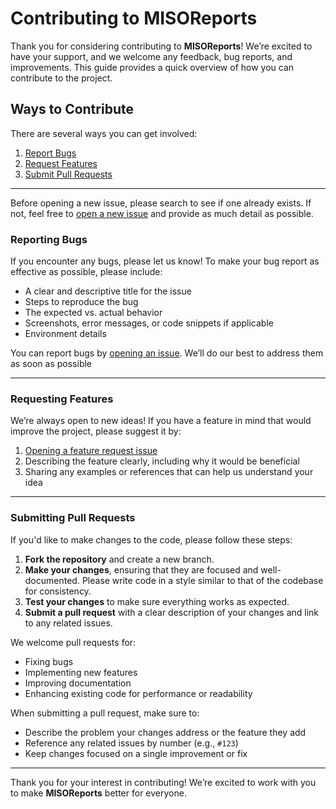 # Contributing to MISOReports

Thank you for considering contributing to **MISOReports**! We’re excited to have your support, and we welcome any feedback, bug reports, and improvements. This guide provides a quick overview of how you can contribute to the project.

## Ways to Contribute

There are several ways you can get involved:

1. [Report Bugs](#reporting-bugs)
2. [Request Features](#requesting-features)
3. [Submit Pull Requests](#submitting-pull-requests)

---
Before opening a new issue, please search to see if one already exists. If not, feel free to [open a new issue](https://github.com/BrianWeiHaoMa/MISOReports/issues/new) and provide as much detail as possible.

### Reporting Bugs

If you encounter any bugs, please let us know! To make your bug report as effective as possible, please include:

- A clear and descriptive title for the issue
- Steps to reproduce the bug
- The expected vs. actual behavior
- Screenshots, error messages, or code snippets if applicable
- Environment details

You can report bugs by [opening an issue](https://github.com/BrianWeiHaoMa/MISOReports/issues/new?template=bug_report.md). We’ll do our best to address them as soon as possible

---

### Requesting Features

We’re always open to new ideas! If you have a feature in mind that would improve the project, please suggest it by:

1. [Opening a feature request issue](https://github.com/BrianWeiHaoMa/MISOReports/issues/new)
2. Describing the feature clearly, including why it would be beneficial
3. Sharing any examples or references that can help us understand your idea

---

### Submitting Pull Requests

If you'd like to make changes to the code, please follow these steps:

1. **Fork the repository** and create a new branch.
2. **Make your changes**, ensuring that they are focused and well-documented. Please write code in a style similar to that of the codebase for consistency.
3. **Test your changes** to make sure everything works as expected.
4. **Submit a pull request** with a clear description of your changes and link to any related issues.

We welcome pull requests for:
- Fixing bugs
- Implementing new features
- Improving documentation
- Enhancing existing code for performance or readability

When submitting a pull request, make sure to:
- Describe the problem your changes address or the feature they add
- Reference any related issues by number (e.g., `#123`)
- Keep changes focused on a single improvement or fix

---

Thank you for your interest in contributing! We’re excited to work with you to make **MISOReports** better for everyone.
